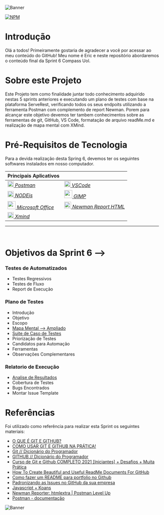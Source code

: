 ![Banner](https://user-images.githubusercontent.com/64226050/188332772-eade7626-b6f2-4ed0-8a70-2ce78f9145cf.png)

[![NPM](https://img.shields.io/npm/l/react)](https://github.com/EricDemate/Rocketman_Eric_Demate_Compass/blob/develop/Licence)

# Introdução

Olá a todos! Primeiramente gostaria de agradecer a você por acessar ao meu conteúdo do GitHub!
Meu nome é Eric e neste repositório abordaremos o conteúdo final da Sprint 6 Compass Uol.

# Sobre este Projeto

Este Projeto tem como finalidade juntar todo conhecimento adquirido nestas 5 sprints anteriores e executando um plano de testes com base na  plataforma ServeRest, verificando todos os seus endpoits utilizando a ferramenta Postman com complemento de report Newman.
Porem para alcançar este objetivo devemos ter tambem conhecimentos sobre as ferramentas de git, GitHub, VS Code, formatação de arquivo readMe.md e realização de mapa mental com XMind.

# Pré-Requisitos de Tecnologia

Para a devida realização desta Spring 6, devemos ter os seguintes softwares instalados em nosso computador.

| Principais Aplicativos |  |
| ------------------- | ------------------- |
|  <img src=https://user-images.githubusercontent.com/64226050/188330622-97b4807a-1b8c-4163-9601-843523ab08aa.png height="20" widht="25">[ *Postman*](https://www.postman.com/) |  <img src="https://user-images.githubusercontent.com/64226050/188330714-7a0ff91f-3c48-4c8b-9a44-e5bd9c83abc1.png" height="20" widht="20">[ *VSCode*](https://code.visualstudio.com/) |
|  <img src="https://nodejs.org/static/images/logo.svg" height="20" widht="20">[ *NODEjs*](https://nodejs.org/en/) | <img src="https://user-images.githubusercontent.com/64226050/188330974-4f1dfab2-fa76-4bab-95cf-4188a810cc49.png" height="26" widht="26">[  *GIMP*](https://www.gimp.org//) |
<img src="https://user-images.githubusercontent.com/64226050/188331090-3d38de56-f6af-49f8-b1c4-d21a6eeb9818.png" height="26" widht="26">[  *Microsoft Office*](https://www.office.com/) |<img src="https://raw.githubusercontent.com/DannyDainton/newman-reporter-htmlextra/HEAD/examples/NewmanHtmlextraReporterLogo.png" height="22" widht="22">[  *Newman Report HTML*](https://www.npmjs.com/package/newman-reporter-htmlextra) 
| <img src="https://user-images.githubusercontent.com/64226050/188333230-a1ec96ea-8043-4e19-a894-10c50a15d579.png" height="20" widht="20">[  *Xmind*](https://www.xmind.app/) |



___
<br>

# Objetivos da Sprint 6 -->

### Testes de Automatizados
* Testes Regressivos
* Testes de Fluxo
* Report de Execução

### Plano de Testes 
* Introdução 
* Objetivo
* Escopo 
* [Mapa Mental --> Ampliado](https://user-images.githubusercontent.com/64226050/188338377-42b8eb45-21cc-4102-ad91-b09992241d16.png)
* [Suite de Caso de Testes](https://github.com/EricDemate/EricDemate-Rocketman_Eric_Demate_Sprint6Final_Compass/blob/develop/casosDeTeste.md)
* Priorização de Testes
* Candidatos para Automação
* Ferramentas 
* Observações Complementares

### Relatorio de Execução 
* [Analise de Resultados](https://github.com/EricDemate/EricDemate-Rocketman_Eric_Demate_Sprint6Final_Compass/blob/develop/Postman_Collections_Environments/newman/Relatorio_Newman.pdf)
* Cobertura de Testes
* Bugs Encontrados 
* Montar Issue Template 

# Referências

Foi utilizado como referência para realizar esta Sprint os seguintes materiais:

* [O QUE É GIT E GITHUB?](https://www.youtube.com/watch?v=DqTITcMq68k)
* [COMO USAR GIT E GITHUB NA PRÁTICA!](https://www.youtube.com/watch?v=UBAX-13g8OM)
* [Git // Dicionário do Programador](https://www.youtube.com/watch?v=za5KWZ5pRag)
* [GITHUB // Dicionário do Programador](https://www.youtube.com/watch?v=myQuetgSEsY)
* [Curso de Git e Github COMPLETO 2021 [Iniciantes] + Desafios + Muita Prática](https://www.youtube.com/watch?v=kB5e-gTAl_s)
* [How To Create Beautiful and Useful ReadMe Documents For GitHub](https://www.youtube.com/watch?v=a8CwpGARAsQ)
* [Como fazer um README para portfolio no Github](https://www.youtube.com/watch?v=jIa8R69pKh8)
* [Padronizando as Issues no GitHub da sua empresa](https://www.youtube.com/watch?v=CMzOM2VyNLw)
* [Javascript + Koans](https://github.com/mrdavidlaing/javascript-koans)
* [Newman Reporter: htmlextra | Postman Level Up](https://www.youtube.com/watch?v=8O3ycG-09l0)
* [Postman - documentação](https://learning.postman.com/docs/getting-started/introduction/)

![Banner](https://user-images.githubusercontent.com/64226050/188371378-9f12963c-251c-405f-94a0-f46624065097.png)




